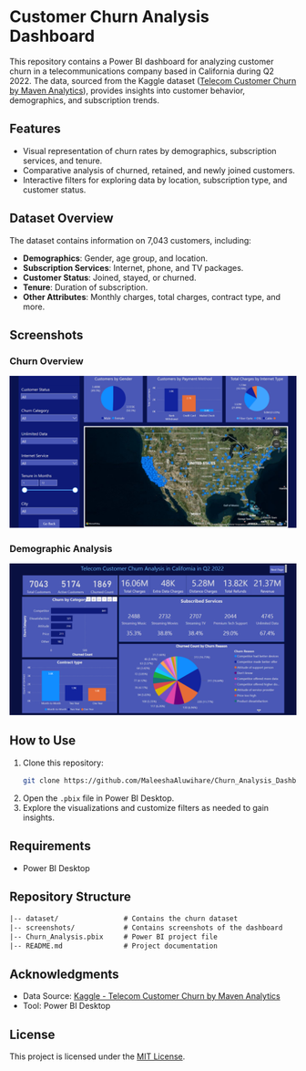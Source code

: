 # Customer Churn Analysis Dashboard

This repository contains a Power BI dashboard for analyzing customer churn in a telecommunications company based in California during Q2 2022. The data, sourced from the Kaggle dataset ([Telecom Customer Churn by Maven Analytics](https://www.kaggle.com/datasets/shilongzhuang/telecom-customer-churn-by-maven-analytics)), provides insights into customer behavior, demographics, and subscription trends.

## Features
- Visual representation of churn rates by demographics, subscription services, and tenure.
- Comparative analysis of churned, retained, and newly joined customers.
- Interactive filters for exploring data by location, subscription type, and customer status.

## Dataset Overview
The dataset contains information on 7,043 customers, including:
- **Demographics**: Gender, age group, and location.
- **Subscription Services**: Internet, phone, and TV packages.
- **Customer Status**: Joined, stayed, or churned.
- **Tenure**: Duration of subscription.
- **Other Attributes**: Monthly charges, total charges, contract type, and more.

## Screenshots
### Churn Overview
![Churn Overview](screenshots/Screenshot02.png)

### Demographic Analysis
![Demographic Analysis](screenshots/Screenshot01.png)

## How to Use
1. Clone this repository:
   ```bash
   git clone https://github.com/MaleeshaAluwihare/Churn_Analysis_Dashboard_-Power-Bi-.git
   ```
2. Open the `.pbix` file in Power BI Desktop.
3. Explore the visualizations and customize filters as needed to gain insights.

## Requirements
- Power BI Desktop

## Repository Structure
```
|-- dataset/                # Contains the churn dataset
|-- screenshots/            # Contains screenshots of the dashboard
|-- Churn_Analysis.pbix     # Power BI project file
|-- README.md               # Project documentation
```

## Acknowledgments
- Data Source: [Kaggle - Telecom Customer Churn by Maven Analytics](https://www.kaggle.com/datasets/shilongzhuang/telecom-customer-churn-by-maven-analytics)
- Tool: Power BI Desktop

## License
This project is licensed under the [MIT License](LICENSE).

